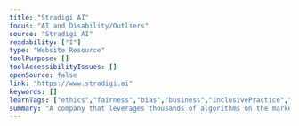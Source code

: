 ```yaml
---
title: "Stradigi AI"
focus: "AI and Disability/Outliers"
source: "Stradigi AI"
readability: ["I"]
type: "Website Resource"
toolPurpose: []
toolAccessibilityIssues: []
openSource: false
link: "https://www.stradigi.ai"
keywords: []
learnTags: ["ethics","fairness","bias","business","inclusivePractice","canadianLandscape"]
summary: "A company that leverages thousands of algorithms on the market to predict, oprtimize and provide insights into what makes measureable business impacts. "
---
```


